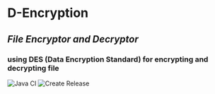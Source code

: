 # D-Encryption
## *File Encryptor and Decryptor*
### using DES (Data Encryption Standard) for encrypting and decrypting file
![Java CI](https://github.com/elmerhd/D-Encryption/workflows/Java%20CI/badge.svg?branch=master)
![Create Release](https://github.com/elmerhd/D-Encryption/workflows/Create%20Release/badge.svg)
